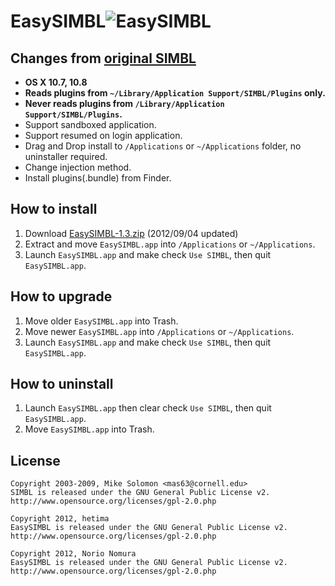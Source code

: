 EasySIMBL![EasySIMBL](https://github.com/norio-nomura/EasySIMBL/raw/master/icon.iconset/icon_32x32@2x.png)
====================================
Changes from [original SIMBL](http://www.culater.net/software/SIMBL/SIMBL.php)
---------------------------
- **OS X 10.7, 10.8**
- **Reads plugins from `~/Library/Application Support/SIMBL/Plugins` only.**
- **Never reads plugins from `/Library/Application Support/SIMBL/Plugins`.**
- Support sandboxed application.
- Support resumed on login application.
- Drag and Drop install to `/Applications` or `~/Applications` folder, no uninstaller required.
- Change injection method.
- Install plugins(.bundle) from Finder.

How to install
--------------
1. Download [EasySIMBL-1.3.zip](http://github.com/downloads/norio-nomura/EasySIMBL/EasySIMBL-1.3.zip) (2012/09/04 updated)
2. Extract and move `EasySIMBL.app` into `/Applications` or `~/Applications`.
3. Launch `EasySIMBL.app` and make check `Use SIMBL`, then quit `EasySIMBL.app`.

How to upgrade
--------------
1. Move older `EasySIMBL.app` into Trash.
2. Move newer `EasySIMBL.app` into `/Applications` or `~/Applications`.
3. Launch `EasySIMBL.app` and make check `Use SIMBL`, then quit `EasySIMBL.app`.

How to uninstall
----------------
1. Launch `EasySIMBL.app` then clear check `Use SIMBL`, then quit `EasySIMBL.app`.
2. Move `EasySIMBL.app` into Trash.

License
-------
	Copyright 2003-2009, Mike Solomon <mas63@cornell.edu>
	SIMBL is released under the GNU General Public License v2.
	http://www.opensource.org/licenses/gpl-2.0.php
	
	Copyright 2012, hetima
	EasySIMBL is released under the GNU General Public License v2.
	http://www.opensource.org/licenses/gpl-2.0.php
	
	Copyright 2012, Norio Nomura
	EasySIMBL is released under the GNU General Public License v2.
	http://www.opensource.org/licenses/gpl-2.0.php
